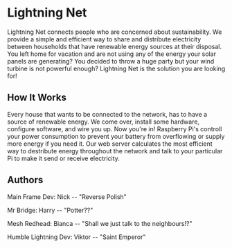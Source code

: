 # Lightning Net

Lightning Net connects people who are concerned about sustainability. We provide a simple and efficient way to share and distribute electricity between households that have renewable energy sources at their disposal. You left home for vacation and are not using any of the energy your solar panels are generating? You decided to throw a huge party but your wind turbine is not powerful enough? Lightning Net is the solution you are looking for!



## How It Works

Every house that wants to be connected to the network, has to have a source of renewable energy. We come over, install some hardware, configure software, and wire you up. Now you're in! Raspberry Pi's controll your power consumption to prevent your battery from overflowing or supply more energy if you need it. Our web server calculates the most efficient way to destribute energy throughout the network and talk to your particular Pi to make it send or receive electricity.



## Authors

Main Frame Dev:       Nick   -- "Reverse Polish"

Mr Bridge:            Harry  -- "Potter??"

Mesh Redhead:         Bianca -- "Shall we just talk to the neighbours!?"

Humble Lightning Dev: Viktor -- "Saint Emperor"

